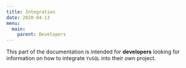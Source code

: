 ```yaml
---
title: Integration
date: 2020-04-13
menu:
  main:
    parent: Developers
---
```


This part of the documentation is intended for **developers** looking for information on how to integrate `YoSQL` 
into their own project. 

